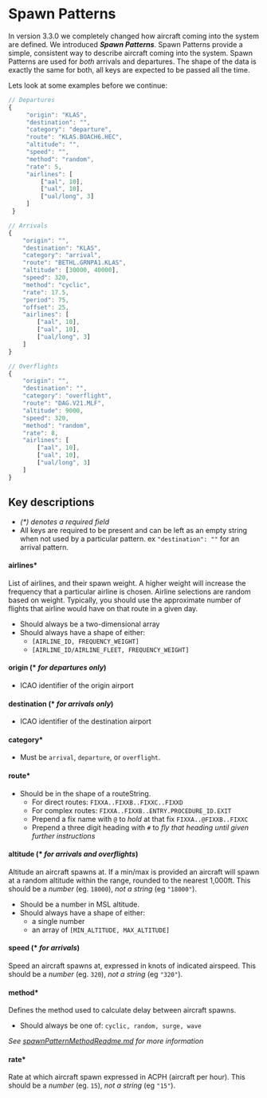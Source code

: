 # Spawn Patterns
In version 3.3.0 we completely changed how aircraft coming into the system are defined.  We introduced ***Spawn Patterns***.  Spawn Patterns provide a simple, consistent way to describe aircraft coming into the system.  Spawn Patterns are used for _both_ arrivals and departures.  The shape of the data is exactly the same for both, all keys are expected to be passed all the time.  

Lets look at some examples before we continue:
```javascript
// Departures
{
     "origin": "KLAS",
     "destination": "",
     "category": "departure",
     "route": "KLAS.BOACH6.HEC",
     "altitude": "",
     "speed": "",
     "method": "random",
     "rate": 5,
     "airlines": [
         ["aal", 10],
         ["ual", 10],
         ["ual/long", 3]
     ]
 }

// Arrivals
{
    "origin": "",
    "destination": "KLAS",
    "category": "arrival",
    "route": "BETHL.GRNPA1.KLAS",
    "altitude": [30000, 40000],
    "speed": 320,
    "method": "cyclic",
    "rate": 17.5,
    "period": 75,
    "offset": 25,
    "airlines": [
        ["aal", 10],
        ["ual", 10],
        ["ual/long", 3]
    ]
}

// Overflights
{
    "origin": "",
    "destination": "",
    "category": "overflight",
    "route": "DAG.V21.MLF",
    "altitude": 9000,
    "speed": 320,
    "method": "random",
    "rate": 8,
    "airlines": [
        ["aal", 10],
        ["ual", 10],
        ["ual/long", 3]
    ]
}
```
## Key descriptions
* _(*) denotes a required field_
* All keys are required to be present and can be left as an empty string when not used by a particular pattern. ex `"destination": ""` for an arrival pattern.

#### airlines*
List of airlines, and their spawn weight. A higher weight will increase the frequency that a particular airline is chosen. Airline selections are random based on weight. Typically, you should use the approximate number of flights that airline would have on that route in a given day.
* Should always be a two-dimensional array
* Should always have a shape of either:
  - `[AIRLINE_ID, FREQUENCY_WEIGHT]`
  - `[AIRLINE_ID/AIRLINE_FLEET, FREQUENCY_WEIGHT]`

#### origin (* _for departures only_)
  * ICAO identifier of the origin airport

#### destination (* _for arrivals only_)
* ICAO identifier of the destination airport

#### category*
* Must be `arrival`, `departure`, or `overflight`.

#### route*
* Should be in the shape of a routeString.
  - For direct routes: `FIXXA..FIXXB..FIXXC..FIXXD`
  - For complex routes: `FIXXA..FIXXB..ENTRY.PROCEDURE_ID.EXIT`
  - Prepend a fix name with `@` to _hold_ at that fix `FIXXA..@FIXXB..FIXXC`
  - Prepend a three digit heading with `#` to _fly that heading until given further instructions_

#### altitude (* _for arrivals and overflights_)
Altitude an aircraft spawns at. If a min/max is provided an aircraft will spawn at a random altitude within the range, rounded to the nearest 1,000ft. This should be a _number_ (eg. `18000`), _not a string_ (eg `"18000"`).

* Should be a number in MSL altitude.
* Should always have a shape of either:
  - a single number
  - an array of `[MIN_ALTITUDE, MAX_ALTITUDE]`

#### speed (* _for arrivals_)
Speed an aircraft spawns at, expressed in knots of indicated airspeed. This should be a _number_ (eg. `320`), _not a string_ (eg `"320"`).

#### method*
Defines the method used to calculate delay between aircraft spawns.

* Should always be one of: `cyclic, random, surge, wave`

*See [spawnPatternMethodReadme.md](spawnPatternMethodReadme.md) for more information*

#### rate*
Rate at which aircraft spawn expressed in ACPH (aircraft per hour). This should be a _number_ (eg. `15`), _not a string_ (eg `"15"`).
